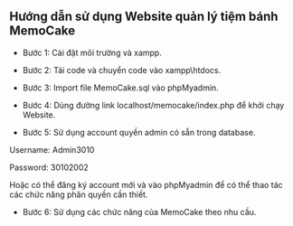 ## Hướng dẫn sử dụng Website quản lý tiệm bánh MemoCake
- Bước 1: Cài đặt môi trường và xampp.

- Bước 2: Tải code và chuyển code vào xampp\htdocs. 

- Bước 3: Import file MemoCake.sql vào phpMyadmin.

- Bước 4: Dùng đường link localhost/memocake/index.php để khởi chạy Website.

- Bước 5: Sử dụng account quyền admin có sẵn trong database.

Username: Admin3010 

Password: 30102002 

Hoặc có thể đăng ký account mới và vào phpMyadmin để có thể thao tác các chức năng phân quyền cần thiết.

- Bước 6: Sử dụng các chức năng của MemoCake theo nhu cầu. 
